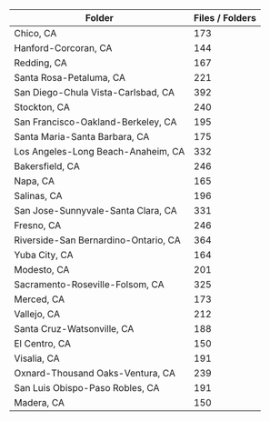 | Folder                               |   Files / Folders |
|--------------------------------------|-------------------|
| Chico, CA                            |               173 |
| Hanford-Corcoran, CA                 |               144 |
| Redding, CA                          |               167 |
| Santa Rosa-Petaluma, CA              |               221 |
| San Diego-Chula Vista-Carlsbad, CA   |               392 |
| Stockton, CA                         |               240 |
| San Francisco-Oakland-Berkeley, CA   |               195 |
| Santa Maria-Santa Barbara, CA        |               175 |
| Los Angeles-Long Beach-Anaheim, CA   |               332 |
| Bakersfield, CA                      |               246 |
| Napa, CA                             |               165 |
| Salinas, CA                          |               196 |
| San Jose-Sunnyvale-Santa Clara, CA   |               331 |
| Fresno, CA                           |               246 |
| Riverside-San Bernardino-Ontario, CA |               364 |
| Yuba City, CA                        |               164 |
| Modesto, CA                          |               201 |
| Sacramento-Roseville-Folsom, CA      |               325 |
| Merced, CA                           |               173 |
| Vallejo, CA                          |               212 |
| Santa Cruz-Watsonville, CA           |               188 |
| El Centro, CA                        |               150 |
| Visalia, CA                          |               191 |
| Oxnard-Thousand Oaks-Ventura, CA     |               239 |
| San Luis Obispo-Paso Robles, CA      |               191 |
| Madera, CA                           |               150 |